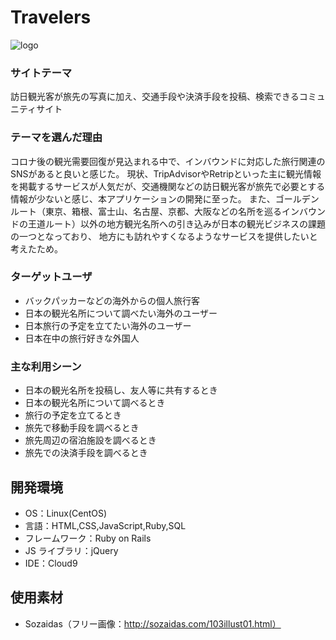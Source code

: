 # Travelers

![logo](https://user-images.githubusercontent.com/103021566/176677956-ce99e0bf-38d8-48d4-9a53-a3deac95a1e3.png)


### サイトテーマ
訪日観光客が旅先の写真に加え、交通手段や決済手段を投稿、検索できるコミュニティサイト

### テーマを選んだ理由
コロナ後の観光需要回復が見込まれる中で、インバウンドに対応した旅行関連のSNSがあると良いと感じた。
現状、TripAdvisorやRetripといった主に観光情報を掲載するサービスが人気だが、交通機関などの訪日観光客が旅先で必要とする情報が少ないと感じ、本アプリケーションの開発に至った。
また、ゴールデンルート（東京、箱根、富士山、名古屋、京都、大阪などの名所を巡るインバウンドの王道ルート）以外の地方観光名所への引き込みが日本の観光ビジネスの課題の一つとなっており、
地方にも訪れやすくなるようなサービスを提供したいと考えたため。

### ターゲットユーザ
- バックパッカーなどの海外からの個人旅行客
- 日本の観光名所について調べたい海外のユーザー
- 日本旅行の予定を立てたい海外のユーザー
- 日本在中の旅行好きな外国人

### 主な利用シーン
- 日本の観光名所を投稿し、友人等に共有するとき
- 日本の観光名所について調べるとき
- 旅行の予定を立てるとき
- 旅先で移動手段を調べるとき
- 旅先周辺の宿泊施設を調べるとき
- 旅先での決済手段を調べるとき

## 開発環境

- OS：Linux(CentOS)
- 言語：HTML,CSS,JavaScript,Ruby,SQL
- フレームワーク：Ruby on Rails
- JS ライブラリ：jQuery
- IDE：Cloud9

## 使用素材
- Sozaidas（フリー画像：http://sozaidas.com/103illust01.html）